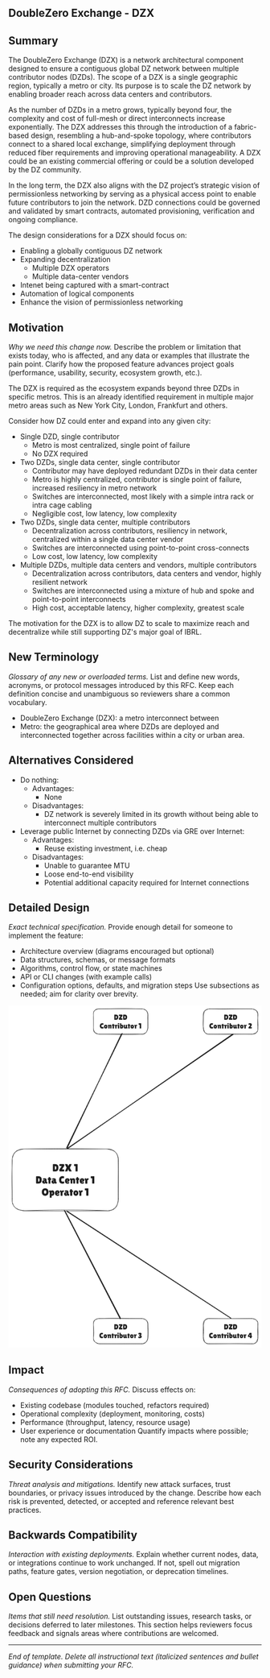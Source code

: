 ## DoubleZero Exchange - DZX

## Summary

The DoubleZero Exchange (DZX) is a network architectural component designed to ensure a contiguous global DZ network between multiple contributor nodes (DZDs).  The scope of a DZX is a single geographic region, typically a metro or city. Its purpose is to scale the DZ network by enabling broader reach across data centers and contributors.

As the number of DZDs in a metro grows, typically beyond four, the complexity and cost of full-mesh or direct interconnects increase exponentially. The DZX addresses this through the introduction of a fabric-based design, resembling a hub-and-spoke topology, where contributors connect to a shared local exchange, simplifying deployment through reduced fiber requirements and improving operational manageability.  A DZX could be an existing commercial offering or could be a solution developed by the DZ community.

In the long term, the DZX also aligns with the DZ project’s strategic vision of permissionless networking by serving as a physical access point to enable future contributors to join the network. DZD connections could be governed and validated by smart contracts, automated provisioning, verification and ongoing compliance.

The design considerations for a DZX should focus on:
- Enabling a globally contiguous DZ network
- Expanding decentralization
  - Multiple DZX operators
  - Multiple data-center vendors
- Intenet being captured with a smart-contract
- Automation of logical components
- Enhance the vision of permissionless networking

## Motivation

*Why we need this change now.*
Describe the problem or limitation that exists today, who is affected, and any data or examples that illustrate the pain point. Clarify how the proposed feature advances project goals (performance, usability, security, ecosystem growth, etc.).

The DZX is required as the ecosystem expands beyond three DZDs in specific metros.  This is an already identified requirement in multiple major metro areas such as New York City, London, Frankfurt and others.

Consider how DZ could enter and expand into any given city:
- Single DZD, single contributor
  - Metro is most centralized, single point of failure
  - No DZX required
- Two DZDs, single data center, single contributor
  - Contributor may have deployed redundant DZDs in their data center
  - Metro is highly centralized, contributor is single point of failure, increased resiliency in metro network
  - Switches are interconnected, most likely with a simple intra rack or intra cage cabling
  - Negligible cost, low latency, low complexity
- Two DZDs, single data center, multiple contributors
  - Decentralization across contributors, resiliency in network, centralized within a single data center vendor
  - Switches are interconnected using point-to-point cross-connects
  - Low cost, low latency, low complexity
- Multiple DZDs, multiple data centers and vendors, multiple contributors
  - Decentralization across contributors, data centers and vendor, highly resilient network
  - Switches are interconnected using a mixture of hub and spoke and point-to-point interconnects
  - High cost, acceptable latency, higher complexity, greatest scale

The motivation for the DZX is to allow DZ to scale to maximize reach and decentralize while still supporting DZ's major goal of IBRL.

## New Terminology

*Glossary of any new or overloaded terms.*
List and define new words, acronyms, or protocol messages introduced by this RFC. Keep each definition concise and unambiguous so reviewers share a common vocabulary.

- DoubleZero Exchange (DZX): a metro interconnect between 
- Metro: the geographical area where DZDs are deployed and interconnected together across facilities within a city or urban area.

## Alternatives Considered

- Do nothing: 
  - Advantages:
    - None
  - Disadvantages:
    - DZ network is severely limited in its growth without being able to interconnect multiple contributors
- Leverage public Internet by connecting DZDs via GRE over Internet:
  - Advantages:
    - Reuse existing investment, i.e. cheap
  - Disadvantages:
    - Unable to guarantee MTU
    - Loose end-to-end visibility
    - Potential additional capacity required for Internet connections

## Detailed Design

*Exact technical specification.*
Provide enough detail for someone to implement the feature:

* Architecture overview (diagrams encouraged but optional)
* Data structures, schemas, or message formats
* Algorithms, control flow, or state machines
* API or CLI changes (with example calls)
* Configuration options, defaults, and migration steps
  Use subsections as needed; aim for clarity over brevity.

![DZX Option 1](./rfc1/images/DZX-Option-1.png)

## Impact

*Consequences of adopting this RFC.*
Discuss effects on:

* Existing codebase (modules touched, refactors required)
* Operational complexity (deployment, monitoring, costs)
* Performance (throughput, latency, resource usage)
* User experience or documentation
  Quantify impacts where possible; note any expected ROI.

## Security Considerations

*Threat analysis and mitigations.*
Identify new attack surfaces, trust boundaries, or privacy issues introduced by the change. Describe how each risk is prevented, detected, or accepted and reference relevant best practices.

## Backwards Compatibility

*Interaction with existing deployments.*
Explain whether current nodes, data, or integrations continue to work unchanged. If not, spell out migration paths, feature gates, version negotiation, or deprecation timelines.

## Open Questions

*Items that still need resolution.*
List outstanding issues, research tasks, or decisions deferred to later milestones. This section helps reviewers focus feedback and signals areas where contributions are welcomed.

---

*End of template. Delete all instructional text (italicized sentences and bullet guidance) when submitting your RFC.*
